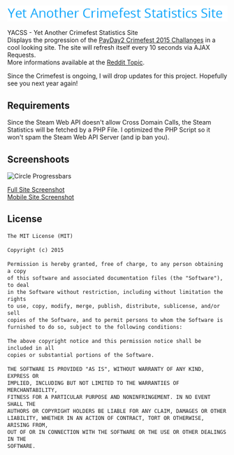 ![slogan](img/slogan.png)

YACSS - Yet Another Crimefest Statistics Site  
Displays the progression of the [PayDay2 Crimefest 2015 Challanges](http://www.overkillsoftware.com/games/roadtocrimefest/) in a cool looking site. The site will refresh itself every 10 seconds via AJAX Requests.  
More informations available at the [Reddit Topic](https://www.reddit.com/r/paydaytheheist/comments/3net30/yet_another_crimefest_statistics_site_link_inside/).

Since the Crimefest is ongoing, I will drop updates for this project. Hopefully see you next year again!




Requirements
-------------

Since the Steam Web API doesn't allow Cross Domain Calls, the Steam Statistics will be fetched by a PHP File. I optimized the PHP Script so it won't spam the Steam Web API Server (and ip ban you).

Screenshoots
-------------

![Circle Progressbars](http://i.imgur.com/Syivqyu.png)

[Full Site Screenshot](http://i.imgur.com/lTmnufo.png)  
[Mobile Site Screenshot](http://i.imgur.com/6WEsz5e.jpg)


License
-------------
  
    The MIT License (MIT)
    
    Copyright (c) 2015
    
    Permission is hereby granted, free of charge, to any person obtaining a copy
    of this software and associated documentation files (the "Software"), to deal
    in the Software without restriction, including without limitation the rights
    to use, copy, modify, merge, publish, distribute, sublicense, and/or sell
    copies of the Software, and to permit persons to whom the Software is
    furnished to do so, subject to the following conditions:
    
    The above copyright notice and this permission notice shall be included in all
    copies or substantial portions of the Software.
    
    THE SOFTWARE IS PROVIDED "AS IS", WITHOUT WARRANTY OF ANY KIND, EXPRESS OR
    IMPLIED, INCLUDING BUT NOT LIMITED TO THE WARRANTIES OF MERCHANTABILITY,
    FITNESS FOR A PARTICULAR PURPOSE AND NONINFRINGEMENT. IN NO EVENT SHALL THE
    AUTHORS OR COPYRIGHT HOLDERS BE LIABLE FOR ANY CLAIM, DAMAGES OR OTHER
    LIABILITY, WHETHER IN AN ACTION OF CONTRACT, TORT OR OTHERWISE, ARISING FROM,
    OUT OF OR IN CONNECTION WITH THE SOFTWARE OR THE USE OR OTHER DEALINGS IN THE
    SOFTWARE.